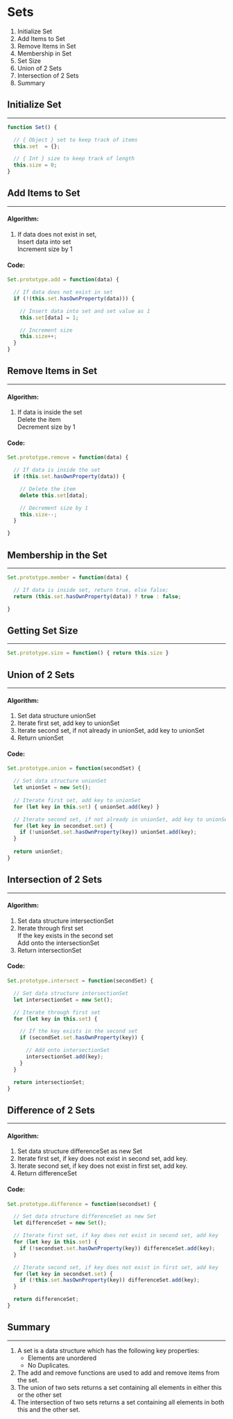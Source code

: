 # Sets
1. Initialize Set
2. Add Items to Set
3. Remove Items in Set
4. Membership in Set
5. Set Size
6. Union of 2 Sets
7. Intersection of 2 Sets
8. Summary
## Initialize Set
---
```js
function Set() {

  // { Object } set to keep track of items
  this.set  = {};

  // { Int } size to keep track of length
  this.size = 0;
}
```
## Add Items to Set
---
#### Algorithm:
1. If data does not exist in set,  
    Insert data into set  
    Increment size by 1
#### Code:
```js
Set.prototype.add = function(data) {

  // If data does not exist in set
  if (!(this.set.hasOwnProperty(data))) {

    // Insert data into set and set value as 1
    this.set[data] = 1;

    // Increment size
    this.size++;
  }
}
```
## Remove Items in Set
---
#### Algorithm: 
1. If data is inside the set  
      Delete the item  
      Decrement size by 1
#### Code: 
```js
Set.prototype.remove = function(data) {

  // If data is inside the set
  if (this.set.hasOwnProperty(data)) {

    // Delete the item
    delete this.set[data];

    // Decrement size by 1
    this.size--;
  }

}
```

## Membership in the Set
---
```js
Set.prototype.member = function(data) { 

  // If data is inside set, return true, else false;
  return (this.set.hasOwnProperty(data)) ? true : false;

}
```
## Getting Set Size
---
```js
Set.prototype.size = function() { return this.size }
```

## Union of 2 Sets
---
#### Algorithm: 
1. Set data structure unionSet
2. Iterate first set, add key to unionSet
3. Iterate second set, if not already in unionSet, add key to unionSet
3. Return unionSet
#### Code: 
```js
Set.prototype.union = function(secondSet) {

  // Set data structure unionSet
  let unionSet = new Set();
  
  // Iterate first set, add key to unionSet
  for (let key in this.set) { unionSet.add(key) }

  // Iterate second set, if not already in unionSet, add key to unionSet
  for (let key in secondset.set) {
    if (!unionSet.set.hasOwnProperty(key)) unionSet.add(key);
  }
    
  return unionSet;
}
```

## Intersection of 2 Sets
---
#### Algorithm:
1. Set data structure intersectionSet
2. Iterate through first set  
   If the key exists in the second set  
   Add onto the intersectionSet
3. Return intersectionSet

#### Code:
```js
Set.prototype.intersect = function(secondSet) {

  // Set data structure intersectionSet
  let intersectionSet = new Set();

  // Iterate through first set
  for (let key in this.set) {

    // If the key exists in the second set
    if (secondSet.set.hasOwnProperty(key)) {

      // Add onto intersectionSet
      intersectionSet.add(key);
    }   
  }

  return intersectionSet;
}
```

## Difference of 2 Sets
---
#### Algorithm:
1. Set data structure differenceSet as new Set
2. Iterate first set, if key does not exist in second set, add key.
3. Iterate second set, if key does not exist in first set, add key.
4. Return differenceSet

#### Code:
```js
Set.prototype.difference = function(secondset) {  

  // Set data structure differenceSet as new Set
  let differenceSet = new Set();  

  // Iterate first set, if key does not exist in second set, add key
  for (let key in this.set) {     
    if (!secondset.set.hasOwnProperty(key)) differenceSet.add(key);  
  }   

  // Iterate second set, if key does not exist in first set, add key
  for (let key in secondset.set) {     
    if (!this.set.hasOwnProperty(key)) differenceSet.add(key);  
  }    

  return differenceSet;
}
```

## Summary
---
1. A set is a data structure which has the following key properties:  
    * Elements are unordered
    * No Duplicates.  
2. The add and remove functions are used to add and remove items from the set.
3. The union of two sets returns a set containing all elements in either this or the other set
4. The intersection of two sets returns a set containing all elements in both this and the other set.

